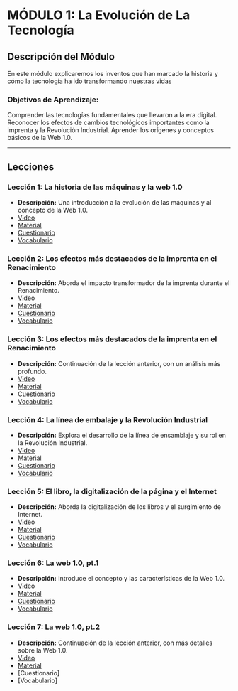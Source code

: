 # MÓDULO 1: La Evolución de La Tecnología
## Descripción del Módulo
En este módulo explicaremos los inventos que han marcado la historia y cómo la tecnología ha ido transformando nuestras vidas 
### Objetivos de Aprendizaje:
Comprender las tecnologías fundamentales que llevaron a la era digital.
Reconocer los efectos de cambios tecnológicos importantes como la imprenta y la Revolución Industrial.
Aprender los orígenes y conceptos básicos de la Web 1.0.
________________________________________
## Lecciones
### Lección 1: La historia de las máquinas y la web 1.0
* **Descripción:** Una introducción a la evolución de las máquinas y al concepto de la Web 1.0.
* [Video](https://archive.org/details/introduccion-web-espacial-m1/L1M1.mp4)
* [Material](https://github.com/SpatialWebAgency/Introduccion-a-la-Web-Espacial/blob/main/Material/Modulo%201/L1M1/Material_1.1.pdf)
* [Cuestionario](https://github.com/SpatialWebAgency/Introduccion-a-la-Web-Espacial/blob/main/Material/Modulo%201/L1M1/CUESTIONARIO_1.1.pdf)
* [Vocabulario](https://github.com/SpatialWebAgency/Introduccion-a-la-Web-Espacial/blob/main/Material/Modulo%201/L1M1/VOCABULARIO_1.1.pdf)

### Lección 2: Los efectos más destacados de la imprenta en el Renacimiento
* **Descripción:** Aborda el impacto transformador de la imprenta durante el Renacimiento.
* [Video](https://archive.org/details/introduccion-web-espacial-m1/L2M1.mp4)
* [Material](https://github.com/SpatialWebAgency/Introduccion-a-la-Web-Espacial/blob/main/Material/Modulo%201/L2M1/Material_1.2.pdf)
* [Cuestionario](https://github.com/SpatialWebAgency/Introduccion-a-la-Web-Espacial/blob/main/Material/Modulo%201/L2M1/Cuestionario_1.2.pdf)
* [Vocabulario](https://github.com/SpatialWebAgency/Introduccion-a-la-Web-Espacial/blob/main/Material/Modulo%201/L2M1/vocabulario_1.2.pdf)

### Lección 3: Los efectos más destacados de la imprenta en el Renacimiento
* **Descripción:** Continuación de la lección anterior, con un análisis más profundo.
* [Video](https://archive.org/details/introduccion-web-espacial-m1/L3M1.mp4)
* [Material]()
* [Cuestionario]()
* [Vocabulario]()

### Lección 4: La línea de embalaje y la Revolución Industrial
* **Descripción:** Explora el desarrollo de la línea de ensamblaje y su rol en la Revolución Industrial.
* [Video](https://archive.org/details/introduccion-web-espacial-m1/L4M1.mp4)
* [Material](https://github.com/SpatialWebAgency/Introduccion-a-la-Web-Espacial/blob/main/Material/Modulo%201/L4M1/Material_1.4.pdf)
* [Cuestionario](https://github.com/SpatialWebAgency/Introduccion-a-la-Web-Espacial/blob/main/Material/Modulo%201/L4M1/Cuestionario_1.4.pdf)
* [Vocabulario](https://github.com/SpatialWebAgency/Introduccion-a-la-Web-Espacial/blob/main/Material/Modulo%201/L4M1/Vocabulario_1.4.pdf)

### Lección 5: El libro, la digitalización de la página y el Internet
* **Descripción:** Aborda la digitalización de los libros y el surgimiento de Internet.
* [Video](https://archive.org/details/introduccion-web-espacial-m1/L5M1.mp4)
* [Material](https://github.com/SpatialWebAgency/Introduccion-a-la-Web-Espacial/blob/main/Material/Modulo%201/L5M1/Material_1.5.pdf)
* [Cuestionario](https://github.com/SpatialWebAgency/Introduccion-a-la-Web-Espacial/blob/main/Material/Modulo%201/L5M1/Cuestionario_1.5.pdf)
* [Vocabulario](https://github.com/SpatialWebAgency/Introduccion-a-la-Web-Espacial/blob/main/Material/Modulo%201/L5M1/Vocabulario_1.5.pdf)

### Lección 6: La web 1.0, pt.1
* **Descripción:** Introduce el concepto y las características de la Web 1.0.
* [Video](https://archive.org/details/introduccion-web-espacial-m1/L6M1.mp4)
* [Material](https://github.com/SpatialWebAgency/Introduccion-a-la-Web-Espacial/blob/main/Material/Modulo%201/L6M1/Material_1.6..pdf)
* [Cuestionario](https://github.com/SpatialWebAgency/Introduccion-a-la-Web-Espacial/blob/main/Material/Modulo%201/L6M1/Cuestionario_1.6.pdf)
* [Vocabulario](https://github.com/SpatialWebAgency/Introduccion-a-la-Web-Espacial/blob/main/Material/Modulo%201/L6M1/Vocabulario_1.6.pdf)

### Lección 7: La web 1.0, pt.2
* **Descripción:** Continuación de la lección anterior, con más detalles sobre la Web 1.0.
* [Video](https://archive.org/details/introduccion-web-espacial-m1/L7M1.mp4)
* [Material](https://github.com/SpatialWebAgency/Introduccion-a-la-Web-Espacial/blob/main/Material/Modulo%201/L7M1/Introduccio_n1.7.pdf)
* [Cuestionario]
* [Vocabulario]

